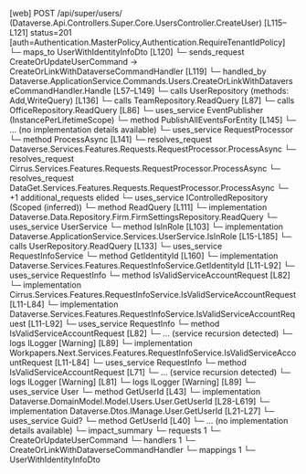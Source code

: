 [web] POST /api/super/users/  (Dataverse.Api.Controllers.Super.Core.UsersController.CreateUser)  [L115–L121] status=201 [auth=Authentication.MasterPolicy,Authentication.RequireTenantIdPolicy]
  └─ maps_to UserWithIdentityInfoDto [L120]
  └─ sends_request CreateOrUpdateUserCommand -> CreateOrLinkWithDataverseCommandHandler [L119]
    └─ handled_by Dataverse.ApplicationService.Commands.Users.CreateOrLinkWithDataverseCommandHandler.Handle [L57–L149]
      └─ calls UserRepository (methods: Add,WriteQuery) [L136]
      └─ calls TeamRepository.ReadQuery [L87]
      └─ calls OfficeRepository.ReadQuery [L86]
      └─ uses_service EventPublisher (InstancePerLifetimeScope)
        └─ method PublishAllEventsForEntity [L145]
          └─ ... (no implementation details available)
      └─ uses_service RequestProcessor
        └─ method ProcessAsync [L141]
          └─ resolves_request Dataverse.Services.Features.Requests.RequestProcessor.ProcessAsync
          └─ resolves_request Cirrus.Services.Features.Requests.RequestProcessor.ProcessAsync
          └─ resolves_request DataGet.Services.Features.Requests.RequestProcessor.ProcessAsync
          └─ +1 additional_requests elided
      └─ uses_service IControlledRepository<FirmSettings> (Scoped (inferred))
        └─ method ReadQuery [L111]
          └─ implementation Dataverse.Data.Repository.Firm.FirmSettingsRepository.ReadQuery
      └─ uses_service UserService
        └─ method IsInRole [L103]
          └─ implementation Dataverse.ApplicationService.Services.UserService.IsInRole [L15-L185]
            └─ calls UserRepository.ReadQuery [L133]
            └─ uses_service RequestInfoService
              └─ method GetIdentityId [L160]
                └─ implementation Dataverse.Services.Features.RequestInfoService.GetIdentityId [L11-L92]
                  └─ uses_service RequestInfo
                    └─ method IsValidServiceAccountRequest [L82]
                      └─ implementation Cirrus.Services.Features.RequestInfoService.IsValidServiceAccountRequest [L11-L84]
                      └─ implementation Dataverse.Services.Features.RequestInfoService.IsValidServiceAccountRequest [L11-L92]
                        └─ uses_service RequestInfo
                          └─ method IsValidServiceAccountRequest [L82]
                            └─ ... (service recursion detected)
                        └─ logs ILogger<IRequestInfoService> [Warning] [L89]
                      └─ implementation Workpapers.Next.Services.Features.RequestInfoService.IsValidServiceAccountRequest [L11-L84]
                        └─ uses_service RequestInfo
                          └─ method IsValidServiceAccountRequest [L71]
                            └─ ... (service recursion detected)
                        └─ logs ILogger<IRequestInfoService> [Warning] [L81]
                  └─ logs ILogger<IRequestInfoService> [Warning] [L89]
            └─ uses_service User
              └─ method GetUserId [L43]
                └─ implementation Dataverse.DomainModel.Model.Users.User.GetUserId [L28-L619]
                └─ implementation Dataverse.Dtos.IManage.User.GetUserId [L21-L27]
            └─ uses_service Guid?
              └─ method GetUserId [L40]
                └─ ... (no implementation details available)
  └─ impact_summary
    └─ requests 1
      └─ CreateOrUpdateUserCommand
    └─ handlers 1
      └─ CreateOrLinkWithDataverseCommandHandler
    └─ mappings 1
      └─ UserWithIdentityInfoDto

